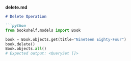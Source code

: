 
**delete.md**
```markdown
# Delete Operation

```python
from bookshelf.models import Book

book = Book.objects.get(title="Nineteen Eighty-Four")
book.delete()
Book.objects.all()
# Expected output: <QuerySet []>
